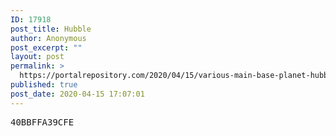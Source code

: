 ```yaml
---
ID: 17918
post_title: Hubble
author: Anonymous
post_excerpt: ""
layout: post
permalink: >
  https://portalrepository.com/2020/04/15/various-main-base-planet-hubble/
published: true
post_date: 2020-04-15 17:07:01
---
```

<pre>40BBFFA39CFE</pre>
